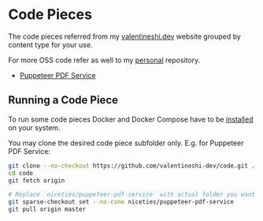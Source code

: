 # Code Pieces

The code pieces referred from my [valentineshi.dev](https://valentineshi.dev) website grouped by content type for your use.

For more OSS code refer as well to my [personal](https://github.com/WhereJuly) repository.

- [Puppeteer PDF Service](./niceties/puppeteer-pdf-service/)

## Running a Code Piece

To run some code pieces Docker and Docker Compose have to be [installed](https://docs.docker.com/engine/install/) on your system.

You may clone the desired code piece subfolder only. E.g. for Puppeteer PDF Service:

```bash
git clone --no-checkout https://github.com/valentineshi-dev/code.git .
cd code
git fetch origin

# Replace `niceties/puppeteer-pdf-service` with actual folder you want to have locally
git sparse-checkout set --no-cone niceties/puppeteer-pdf-service
git pull origin master
```
